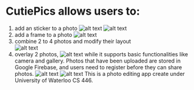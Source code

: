 # CutiePics allows users to: 
1. add an sticker to a photo
![alt text](https://github.com/rainagan/CutiePics/blob/master/others/sticker%20scale.gif "scale sticker")
![alt text](https://github.com/rainagan/CutiePics/blob/master/others/sticker%20rotate.gif "rotate sticker")
2. add a frame to a photo
![alt text](https://github.com/rainagan/CutiePics/blob/master/others/frame.gif "add frame")
3. combine 2 to 4 photos and modify their layout  
![alt text](https://github.com/rainagan/CutiePics/blob/master/others/layout.gif "two photos layout")
4. overlay 2 photos, 
![alt text](https://github.com/rainagan/CutiePics/blob/master/others/overlay.gif "overlay")
while it supports basic functionalities like camera and gallery.
Photos that have been uploaded are stored in Google Firebase, and users need to register before they can share photos.
![alt text](https://github.com/rainagan/CutiePics/blob/master/others/download.gif "download")
![alt text](https://github.com/rainagan/CutiePics/blob/master/others/log%20out.gif "log out")
This is a photo editing app create under University of Waterloo CS 446.


